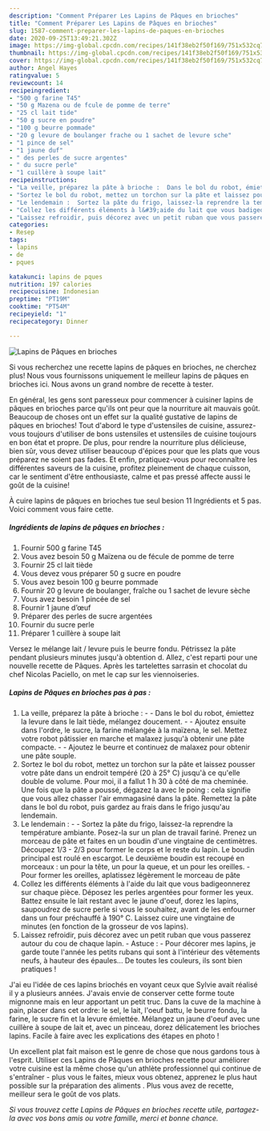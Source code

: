 ```yaml
---
description: "Comment Préparer Les Lapins de Pâques en brioches"
title: "Comment Préparer Les Lapins de Pâques en brioches"
slug: 1587-comment-preparer-les-lapins-de-paques-en-brioches
date: 2020-09-25T13:49:21.302Z
image: https://img-global.cpcdn.com/recipes/141f38eb2f50f169/751x532cq70/lapins-de-paques-en-brioches-photo-principale-de-la-recette.jpg
thumbnail: https://img-global.cpcdn.com/recipes/141f38eb2f50f169/751x532cq70/lapins-de-paques-en-brioches-photo-principale-de-la-recette.jpg
cover: https://img-global.cpcdn.com/recipes/141f38eb2f50f169/751x532cq70/lapins-de-paques-en-brioches-photo-principale-de-la-recette.jpg
author: Angel Hayes
ratingvalue: 5
reviewcount: 14
recipeingredient:
- "500 g farine T45"
- "50 g Mazena ou de fcule de pomme de terre"
- "25 cl lait tide"
- "50 g sucre en poudre"
- "100 g beurre pommade"
- "20 g levure de boulanger frache ou 1 sachet de levure sche"
- "1 pince de sel"
- "1 jaune duf"
- " des perles de sucre argentes"
- " du sucre perle"
- "1 cuillère à soupe lait"
recipeinstructions:
- "La veille, préparez la pâte à brioche :  Dans le bol du robot, émiettez la levure dans le lait tiède, mélangez doucement.  Ajoutez ensuite dans l&#39;ordre, le sucre, la farine mélangée à la maïzena, le sel. Mettez votre robot pâtissier en marche et malaxez jusqu&#39;à obtenir une pâte compacte.  Ajoutez le beurre et continuez de malaxez pour obtenir une pâte souple."
- "Sortez le bol du robot, mettez un torchon sur la pâte et laissez pousser votre pâte dans un endroit tempéré (20 à 25° C) jusqu&#39;à ce qu&#39;elle double de volume. Pour moi, il a fallut 1 h 30 à côté de ma cheminée. Une fois que la pâte a poussé, dégazez la avec le poing : cela signifie que vous allez chasser l&#39;air emmagasiné dans la pâte. Remettez la pâte dans le bol du robot, puis gardez au frais dans le frigo jusqu&#39;au lendemain."
- "Le lendemain :  Sortez la pâte du frigo, laissez-la reprendre la température ambiante. Posez-la sur un plan de travail fariné. Prenez un morceau de pâte et faites en un boudin d&#39;une vingtaine de centimètres. Découpez 1/3 - 2/3 pour former le corps et le reste du lapin. Le boudin principal est roulé en escargot. Le deuxième boudin est recoupé en morceaux : un pour la tête, un pour la queue, et un pour les oreilles.  Pour former les oreilles, aplatissez légèrement le morceau de pâte"
- "Collez les différents éléments à l&#39;aide du lait que vous badigeonnerez sur chaque pièce. Déposez les perles argentées pour former les yeux. Battez ensuite le lait restant avec le jaune d&#39;oeuf, dorez les lapins, saupoudrez de sucre perle si vous le souhaitez, avant de les enfourner dans un four préchauffé à 190° C. Laissez cuire une vingtaine de minutes (en fonction de la grosseur de vos lapins)."
- "Laissez refroidir, puis décorez avec un petit ruban que vous passerez autour du cou de chaque lapin.   Astuce : Pour décorer mes lapins, je garde toute l&#39;année les petits rubans qui sont à l&#39;intérieur des vêtements neufs, à hauteur des épaules... De toutes les couleurs, ils sont bien pratiques !"
categories:
- Resep
tags:
- lapins
- de
- pques

katakunci: lapins de pques 
nutrition: 197 calories
recipecuisine: Indonesian
preptime: "PT19M"
cooktime: "PT54M"
recipeyield: "1"
recipecategory: Dinner

---
```



![Lapins de Pâques en brioches](https://img-global.cpcdn.com/recipes/141f38eb2f50f169/751x532cq70/lapins-de-paques-en-brioches-photo-principale-de-la-recette.jpg)

Si vous recherchez une recette lapins de pâques en brioches, ne cherchez plus! Nous vous fournissons uniquement le meilleur lapins de pâques en brioches ici. Nous avons un grand nombre de recette à tester.

En général, les gens sont paresseux pour commencer à cuisiner lapins de pâques en brioches parce qu'ils ont peur que la nourriture ait mauvais goût. Beaucoup de choses ont un effet sur la qualité gustative de lapins de pâques en brioches! Tout d'abord le type d'ustensiles de cuisine, assurez-vous toujours d'utiliser de bons ustensiles et ustensiles de cuisine toujours en bon état et propre. De plus, pour rendre la nourriture plus délicieuse, bien sûr, vous devez utiliser beaucoup d'épices pour que les plats que vous préparez ne soient pas fades. Et enfin, pratiquez-vous pour reconnaître les différentes saveurs de la cuisine, profitez pleinement de chaque cuisson, car le sentiment d'être enthousiaste, calme et pas pressé affecte aussi le goût de la cuisine!

<!--inarticleads1-->

À cuire lapins de pâques en brioches tue seul besion 11 Ingrédients et 5 pas. Voici comment vous faire cette.

##### Ingrédients de lapins de pâques en brioches :

1. Fournir 500 g farine T45
1. Vous avez besoin 50 g Maïzena ou de fécule de pomme de terre
1. Fournir 25 cl lait tiède
1. Vous devez vous préparer 50 g sucre en poudre
1. Vous avez besoin 100 g beurre pommade
1. Fournir 20 g levure de boulanger, fraîche ou 1 sachet de levure sèche
1. Vous avez besoin 1 pincée de sel
1. Fournir 1 jaune d’œuf
1. Préparer  des perles de sucre argentées
1. Fournir  du sucre perle
1. Préparer 1 cuillère à soupe lait


Versez le mélange lait / levure puis le beurre fondu. Pétrissez la pâte pendant plusieurs minutes jusqu&#39;à obtention d. Allez, c&#39;est reparti pour une nouvelle recette de Pâques. Après les tartelettes sarrasin et chocolat du chef Nicolas Paciello, on met le cap sur les viennoiseries. 

<!--inarticleads2-->

##### Lapins de Pâques en brioches pas à pas :

1. La veille, préparez la pâte à brioche : -  - Dans le bol du robot, émiettez la levure dans le lait tiède, mélangez doucement. -  - Ajoutez ensuite dans l&#39;ordre, le sucre, la farine mélangée à la maïzena, le sel. Mettez votre robot pâtissier en marche et malaxez jusqu&#39;à obtenir une pâte compacte. -  - Ajoutez le beurre et continuez de malaxez pour obtenir une pâte souple.
1. Sortez le bol du robot, mettez un torchon sur la pâte et laissez pousser votre pâte dans un endroit tempéré (20 à 25° C) jusqu&#39;à ce qu&#39;elle double de volume. Pour moi, il a fallut 1 h 30 à côté de ma cheminée. Une fois que la pâte a poussé, dégazez la avec le poing : cela signifie que vous allez chasser l&#39;air emmagasiné dans la pâte. Remettez la pâte dans le bol du robot, puis gardez au frais dans le frigo jusqu&#39;au lendemain.
1. Le lendemain : -  - Sortez la pâte du frigo, laissez-la reprendre la température ambiante. Posez-la sur un plan de travail fariné. Prenez un morceau de pâte et faites en un boudin d&#39;une vingtaine de centimètres. Découpez 1/3 - 2/3 pour former le corps et le reste du lapin. Le boudin principal est roulé en escargot. Le deuxième boudin est recoupé en morceaux : un pour la tête, un pour la queue, et un pour les oreilles.  - Pour former les oreilles, aplatissez légèrement le morceau de pâte
1. Collez les différents éléments à l&#39;aide du lait que vous badigeonnerez sur chaque pièce. Déposez les perles argentées pour former les yeux. Battez ensuite le lait restant avec le jaune d&#39;oeuf, dorez les lapins, saupoudrez de sucre perle si vous le souhaitez, avant de les enfourner dans un four préchauffé à 190° C. Laissez cuire une vingtaine de minutes (en fonction de la grosseur de vos lapins).
1. Laissez refroidir, puis décorez avec un petit ruban que vous passerez autour du cou de chaque lapin.  -  Astuce : - Pour décorer mes lapins, je garde toute l&#39;année les petits rubans qui sont à l&#39;intérieur des vêtements neufs, à hauteur des épaules... De toutes les couleurs, ils sont bien pratiques !


J&#39;ai eu l&#39;idée de ces lapins briochés en voyant ceux que Sylvie avait réalisé il y a plusieurs années. J&#39;avais envie de conserver cette forme toute mignonne mais en leur apportant un petit truc. Dans la cuve de la machine à pain, placer dans cet ordre: le sel, le lait, l&#39;oeuf battu, le beurre fondu, la farine, le sucre fin et la levure émiettée. Mélangez un jaune d&#39;oeuf avec une cuillère à soupe de lait et, avec un pinceau, dorez délicatement les brioches lapins. Facile à faire avec les explications des étapes en photo ! 

<!--inarticleads1-->

<p>
Un excellent plat fait maison est le genre de chose que nous gardons tous à l'esprit. Utiliser ces Lapins de Pâques en brioches recette pour améliorer votre cuisine est la même chose qu'un athlète professionnel qui continue de s'entraîner - plus vous le faites, mieux vous obtenez, apprenez le plus haut possible sur la préparation des aliments . Plus vous avez de recette, meilleur sera le goût de vos plats.
</p>

<p>
<i>Si vous trouvez cette Lapins de Pâques en brioches recette utile, partagez-la avec vos bons amis ou votre famille, merci et bonne chance.</i>
</p>
